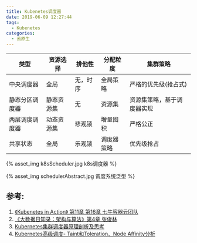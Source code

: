 ```yaml
---
title: Kubenetes调度器
date: 2019-06-09 12:27:44
tags:
  - Kubenetes
categories:
  - 云原生
---
```



类型|	资源选择|	排他性|	分配粒度|	集群策略|
-|-|-|-|-|				
中央调度器|	全局|	无，时序|	全局策略|	严格的优先级(抢占式) |
静态分区调度器|	静态资源集|	无|	资源集|	资源集策略，基于调度器实现|
两层调度调度器|	动态资源集|	悲观锁|	增量囤积|	严格公正|
共享状态|	全局|	乐观锁|	调度器策略|	优先级抢占|


{% asset_img   k8sScheduler.jpg  k8s调度器  %} 

{% asset_img   schedulerAbstract.jpg  调度系统泛型  %} 


## 参考:

1. [《Kubenetes in Action》 第11章  第16章  七牛容器云团队](http://product.dangdang.com/26439199.html?ref=book-65152-9168_1-529800-3)
2. [《大数据日知录：架构与算法》第4章 张俊林](https://www.amazon.cn/dp/B00NGW4EAG/ref=sr_1_1?__mk_zh_CN=%E4%BA%9A%E9%A9%AC%E9%80%8A%E7%BD%91%E7%AB%99&keywords=%E5%A4%A7%E6%95%B0%E6%8D%AE%E6%97%A5%E7%9F%A5%E5%BD%95%EF%BC%9A%E6%9E%B6%E6%9E%84%E4%B8%8E%E7%AE%97%E6%B3%95&qid=1560055240&s=gateway&sr=8-1)
3. [Kubernetes集群调度器原理剖析及思考](https://mp.weixin.qq.com/s/gfq1qghLW7g4gKZBBP17IA)
4. [Kubernetes高级调度- Taint和Toleration、Node Affinity分析](https://mp.weixin.qq.com/s/oL7_a9a_V913IR78_dZfaA)